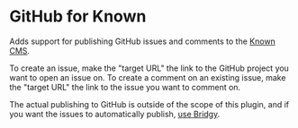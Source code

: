 GitHub for Known
================

Adds support for publishing GitHub issues and comments to the 
[Known CMS](http://withknown.com). 

To create an issue, make the "target URL" the link to the GitHub project you
want to open an issue on. To create a comment on an existing issue, make the
"target URL" the link to the issue you want to comment on.

The actual publishing to GitHub is outside of the scope of this plugin, and if
you want the issues to automatically publish, 
[use Bridgy](https://brid.gy/about#github-issue-comment).
